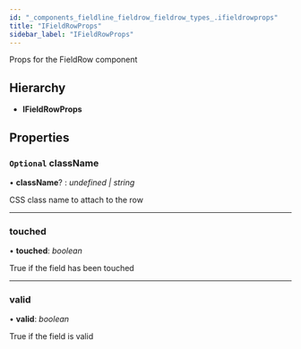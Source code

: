```yaml
---
id: "_components_fieldline_fieldrow_fieldrow_types_.ifieldrowprops"
title: "IFieldRowProps"
sidebar_label: "IFieldRowProps"
---
```


Props for the FieldRow component

## Hierarchy

* **IFieldRowProps**

## Properties

### `Optional` className

• **className**? : *undefined | string*

CSS class name to attach to the row

___

###  touched

• **touched**: *boolean*

True if the field has been touched

___

###  valid

• **valid**: *boolean*

True if the field is valid
